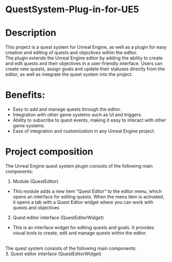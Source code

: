 # QuestSystem-Plug-in-for-UE5
# Description
This project is a quest system for Unreal Engine, as well as a plugin for easy creation and editing of quests and objectives within the editor.<br />
The plugin extends the Unreal Engine editor by adding the ability to create and edit quests and their objectives in a user-friendly interface.
Users can create new quests, assign goals and update their statuses directly from the editor, as well as integrate the quest system into the project.
<br />
# Benefits: <br />
- Easy to add and manage quests through the editor. <br />
- Integration with other game systems such as UI and triggers. <br />
- Ability to subscribe to quest events, making it easy to interact with other game systems. <br />
- Ease of integration and customization in any Unreal Engine project. <br />
# Project composition
The Unreal Engine quest system plugin consists of the following main components:
<br />
1. Module (QuestEditor) <br />
+ This module adds a new item “Quest Editor” to the editor menu, which opens an interface for editing quests. When the menu item is activated, it opens a tab with a Quest Editor widget where you can work with quests and objectives <br />
2. Quest editor interface (QuestEditorWidget) <br />
+ This is an interface widget for editing quests and goals. It provides visual tools to create, edit and manage quests within the editor. <br />
<br />
The quest system consists of the following main components: <br />
3. Quest editor interface (QuestEditorWidget) <br />
